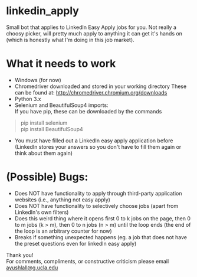 # linkedin_apply
Small bot that applies to LinkedIn Easy Apply jobs for you. Not really a choosy picker, will pretty much apply to anything it can get it's hands on (which is honestly what I'm doing in this job market).

# What it needs to work
- Windows (for now)
- Chromedriver downloaded and stored in your working directory
These can be found at: http://chromedriver.chromium.org/downloads
- Python 3.x
- Selenium and BeautifulSoup4 imports: <br>
If you have pip, these can be downloaded by the commands
> pip install selenium </br>
> pip install BeautifulSoup4
- You must have filled out a LinkedIn easy apply application before (LinkedIn stores your answers so you don't have to fill them again or
think about them again)

# (Possible) Bugs:
- Does NOT have functionality to apply through third-party application websites (i.e., anything not easy apply)
- Does NOT have functionality to selectively choose jobs (apart from LinkedIn's own filters)
- Does this weird thing where it opens first 0 to k jobs on the page, then 0 to m jobs (k > m), then
 0 to n jobs (n > m) until the loop ends (the end of the loop is an arbitrary counter for now)
- Breaks if something unexpected happens (eg. a job that does not have the preset questions even for linkedIn easy apply)

Thank you! <br>
For comments, compliments, or constructive criticism please email ayushlall@g.ucla.edu
